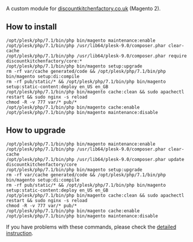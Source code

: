 A custom module for [discountkitchenfactory.co.uk](https://discountkitchenfactory.co.uk) (Magento 2).

## How to install
```
/opt/plesk/php/7.1/bin/php bin/magento maintenance:enable
/opt/plesk/php/7.1/bin/php /usr/lib64/plesk-9.0/composer.phar clear-cache
/opt/plesk/php/7.1/bin/php /usr/lib64/plesk-9.0/composer.phar require discountkitchenfactory/core:*
/opt/plesk/php/7.1/bin/php bin/magento setup:upgrade
rm -rf var/cache generated/code && /opt/plesk/php/7.1/bin/php bin/magento setup:di:compile
rm -rf pub/static/* && /opt/plesk/php/7.1/bin/php bin/magento setup:static-content:deploy en_US en_GB
/opt/plesk/php/7.1/bin/php bin/magento cache:clean && sudo apachectl restart && sudo nginx -s reload
chmod -R -v 777 var/* pub/*
/opt/plesk/php/7.1/bin/php bin/magento cache:enable
/opt/plesk/php/7.1/bin/php bin/magento maintenance:disable
```

## How to upgrade
```
/opt/plesk/php/7.1/bin/php bin/magento maintenance:enable
/opt/plesk/php/7.1/bin/php /usr/lib64/plesk-9.0/composer.phar clear-cache
/opt/plesk/php/7.1/bin/php /usr/lib64/plesk-9.0/composer.phar update discountkitchenfactory/core
/opt/plesk/php/7.1/bin/php bin/magento setup:upgrade
rm -rf var/cache generated/code && /opt/plesk/php/7.1/bin/php bin/magento setup:di:compile
rm -rf pub/static/* && /opt/plesk/php/7.1/bin/php bin/magento setup:static-content:deploy en_US en_GB
/opt/plesk/php/7.1/bin/php bin/magento cache:clean && sudo apachectl restart && sudo nginx -s reload
chmod -R -v 777 var/* pub/*
/opt/plesk/php/7.1/bin/php bin/magento cache:enable
/opt/plesk/php/7.1/bin/php bin/magento maintenance:disable
```

If you have problems with these commands, please check the [detailed instruction](https://mage2.pro/t/263).
